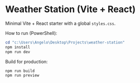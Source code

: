 # Weather Station (Vite + React)

Minimal Vite + React starter with a global `styles.css`.

How to run (PowerShell):

```powershell
cd "c:\Users\Angelo\Desktop\Projects\weather-station"
npm install
npm run dev
```

Build for production:

```powershell
npm run build
npm run preview
```
